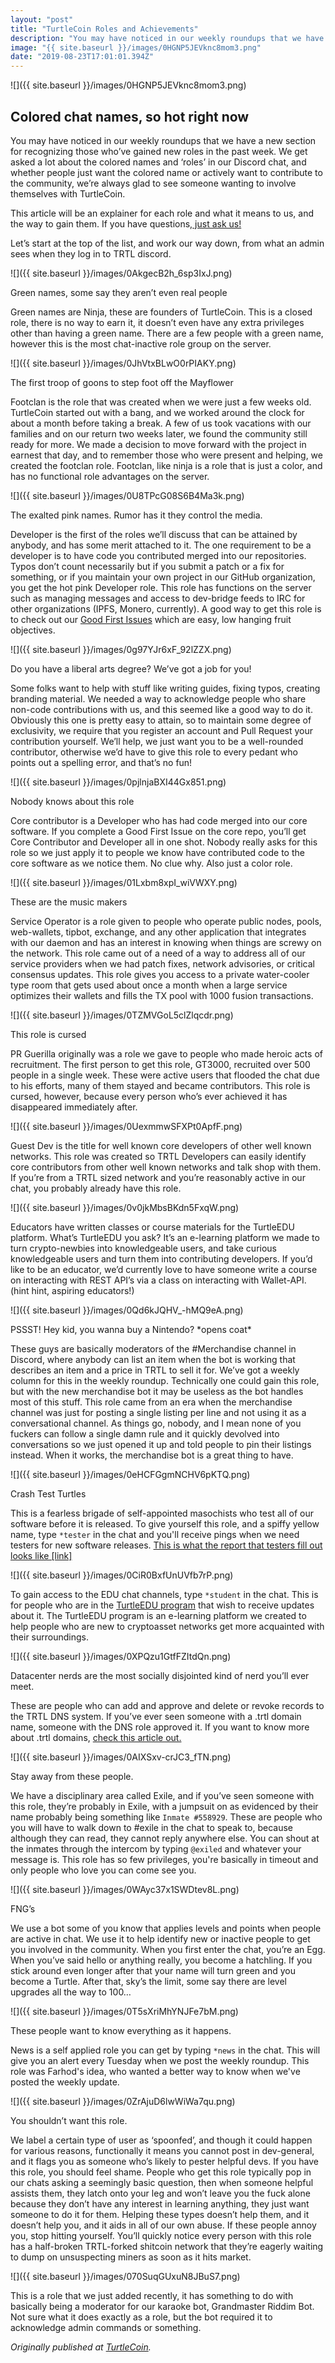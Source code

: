 ```yaml
---
layout: "post"
title: "TurtleCoin Roles and Achievements"
description: "You may have noticed in our weekly roundups that we have a new section for recognizing those who’ve gained new roles in the past week. We get asked a lot about the colored names and ‘roles’ in our…"
image: "{{ site.baseurl }}/images/0HGNP5JEVknc8mom3.png"
date: "2019-08-23T17:01:01.394Z"
---
```


![]({{ site.baseurl }}/images/0HGNP5JEVknc8mom3.png)

## Colored chat names, so hot right now

You may have noticed in our weekly roundups that we have a new section for recognizing those who’ve gained new roles in the past week. We get asked a lot about the colored names and ‘roles’ in our Discord chat, and whether people just want the colored name or actively want to contribute to the community, we’re always glad to see someone wanting to involve themselves with TurtleCoin.

This article will be an explainer for each role and what it means to us, and the way to gain them. If you have questions,[ just ask us!](http://chat.turtlecoin.lol/)

Let’s start at the top of the list, and work our way down, from what an admin sees when they log in to TRTL discord.

![]({{ site.baseurl }}/images/0AkgecB2h_6sp3IxJ.png)

Green names, some say they aren’t even real people

Green names are Ninja, these are founders of TurtleCoin. This is a closed role, there is no way to earn it, it doesn’t even have any extra privileges other than having a green name. There are a few people with a green name, however this is the most chat-inactive role group on the server.

![]({{ site.baseurl }}/images/0JhVtxBLwO0rPIAKY.png)

The first troop of goons to step foot off the Mayflower

Footclan is the role that was created when we were just a few weeks old. TurtleCoin started out with a bang, and we worked around the clock for about a month before taking a break. A few of us took vacations with our families and on our return two weeks later, we found the community still ready for more. We made a decision to move forward with the project in earnest that day, and to remember those who were present and helping, we created the footclan role. Footclan, like ninja is a role that is just a color, and has no functional role advantages on the server.

![]({{ site.baseurl }}/images/0U8TPcG08S6B4Ma3k.png)

The exalted pink names. Rumor has it they control the media.

Developer is the first of the roles we’ll discuss that can be attained by anybody, and has some merit attached to it. The one requirement to be a developer is to have code you contributed merged into our repositories. Typos don’t count necessarily but if you submit a patch or a fix for something, or if you maintain your own project in our GitHub organization, you get the hot pink Developer role. This role has functions on the server such as managing messages and access to dev-bridge feeds to IRC for other organizations (IPFS, Monero, currently). A good way to get this role is to check out our [Good First Issues](https://github.com/turtlecoin/turtlecoin/issues?q=is%3Aissue+is%3Aopen+label%3A%22good+first+issue%22) which are easy, low hanging fruit objectives.

![]({{ site.baseurl }}/images/0g97YJr6xF_92lZZX.png)

Do you have a liberal arts degree? We’ve got a job for you!

Some folks want to help with stuff like writing guides, fixing typos, creating branding material. We needed a way to acknowledge people who share non-code contributions with us, and this seemed like a good way to do it. Obviously this one is pretty easy to attain, so to maintain some degree of exclusivity, we require that you register an account and Pull Request your contribution yourself. We’ll help, we just want you to be a well-rounded contributor, otherwise we’d have to give this role to every pedant who points out a spelling error, and that’s no fun!

![]({{ site.baseurl }}/images/0pjlnjaBXI44Gx851.png)

Nobody knows about this role

Core contributor is a Developer who has had code merged into our core software. If you complete a Good First Issue on the core repo, you’ll get Core Contributor and Developer all in one shot. Nobody really asks for this role so we just apply it to people we know have contributed code to the core software as we notice them. No clue why. Also just a color role.

![]({{ site.baseurl }}/images/01Lxbm8xpI_wiVWXY.png)

These are the music makers

Service Operator is a role given to people who operate public nodes, pools, web-wallets, tipbot, exchange, and any other application that integrates with our daemon and has an interest in knowing when things are screwy on the network. This role came out of a need of a way to address all of our service providers when we had patch fixes, network advisories, or critical consensus updates. This role gives you access to a private water-cooler type room that gets used about once a month when a large service optimizes their wallets and fills the TX pool with 1000 fusion transactions.

![]({{ site.baseurl }}/images/0TZMVGoL5clZlqcdr.png)

This role is cursed

PR Guerilla originally was a role we gave to people who made heroic acts of recruitment. The first person to get this role, GT3000, recruited over 500 people in a single week. These were active users that flooded the chat due to his efforts, many of them stayed and became contributors. This role is cursed, however, because every person who’s ever achieved it has disappeared immediately after.

![]({{ site.baseurl }}/images/0UexmmwSFXPt0ApfF.png)

Guest Dev is the title for well known core developers of other well known networks. This role was created so TRTL Developers can easily identify core contributors from other well known networks and talk shop with them. If you’re from a TRTL sized network and you’re reasonably active in our chat, you probably already have this role.

![]({{ site.baseurl }}/images/0v0jkMbsBKdn5FxqW.png)

Educators have written classes or course materials for the TurtleEDU platform. What’s TurtleEDU you ask? It’s an e-learning platform we made to turn crypto-newbies into knowledgeable users, and take curious knowledgeable users and turn them into contributing developers. If you’d like to be an educator, we’d currently love to have someone write a course on interacting with REST API’s via a class on interacting with Wallet-API. (hint hint, aspiring educators!)

![]({{ site.baseurl }}/images/0Qd6kJQHV\_-hMQ9eA.png)

PSSST! Hey kid, you wanna buy a Nintendo? \*opens coat\*

These guys are basically moderators of the #Merchandise channel in Discord, where anybody can list an item when the bot is working that describes an item and a price in TRTL to sell it for. We’ve got a weekly column for this in the weekly roundup. Technically one could gain this role, but with the new merchandise bot it may be useless as the bot handles most of this stuff. This role came from an era when the merchandise channel was just for posting a single listing per line and not using it as a conversational channel. As things go, nobody, and I mean none of you fuckers can follow a single damn rule and it quickly devolved into conversations so we just opened it up and told people to pin their listings instead. When it works, the merchandise bot is a great thing to have.

![]({{ site.baseurl }}/images/0eHCFGgmNCHV6pKTQ.png)

Crash Test Turtles

This is a fearless brigade of self-appointed masochists who test all of our software before it is released. To give yourself this role, and a spiffy yellow name, type `*tester` in the chat and you'll receive pings when we need testers for new software releases. [This is what the report that testers fill out looks like \[link\]](https://github.com/turtlecoin/turtlecoin/issues/864)

![]({{ site.baseurl }}/images/0CiR0BxfUnUVfb7rP.png)

To gain access to the EDU chat channels, type `*student` in the chat. This is for people who are in the [TurtleEDU program](http://edu.turtlecoin.lol/) that wish to receive updates about it. The TurtleEDU program is an e-learning platform we created to help people who are new to cryptoasset networks get more acquainted with their surroundings.

![]({{ site.baseurl }}/images/0XPQzu1GtfFZItdQn.png)

Datacenter nerds are the most socially disjointed kind of nerd you’ll ever meet.

These are people who can add and approve and delete or revoke records to the TRTL DNS system. If you’ve ever seen someone with a .trtl domain name, someone with the DNS role approved it. If you want to know more about .trtl domains, [check this article out.](https://dns.turtlecoin.lol/)

![]({{ site.baseurl }}/images/0AIXSxv-crJC3_fTN.png)

Stay away from these people.

We have a disciplinary area called Exile, and if you’ve seen someone with this role, they’re probably in Exile, with a jumpsuit on as evidenced by their name probably being something like `Inmate #558929`. These are people who you will have to walk down to #exile in the chat to speak to, because although they can read, they cannot reply anywhere else. You can shout at the inmates through the intercom by typing `@exiled` and whatever your message is. This role has so few privileges, you're basically in timeout and only people who love you can come see you.

![]({{ site.baseurl }}/images/0WAyc37x1SWDtev8L.png)

FNG’s

We use a bot some of you know that applies levels and points when people are active in chat. We use it to help identify new or inactive people to get you involved in the community. When you first enter the chat, you’re an Egg. When you’ve said hello or anything really, you become a hatchling. If you stick around even longer after that your name will turn green and you become a Turtle. After that, sky’s the limit, some say there are level upgrades all the way to 100…

![]({{ site.baseurl }}/images/0T5sXriMhYNJFe7bM.png)

These people want to know everything as it happens.

News is a self applied role you can get by typing `*news` in the chat. This will give you an alert every Tuesday when we post the weekly roundup. This role was Farhod's idea, who wanted a better way to know when we've posted the weekly update.

![]({{ site.baseurl }}/images/0ZrAjuD6lwWiWa7qu.png)

You shouldn’t want this role.

We label a certain type of user as ‘spoonfed’, and though it could happen for various reasons, functionally it means you cannot post in dev-general, and it flags you as someone who’s likely to pester helpful devs. If you have this role, you should feel shame. People who get this role typically pop in our chats asking a seemingly basic question, then when someone helpful assists them, they latch onto your leg and won’t leave you the fuck alone because they don’t have any interest in learning anything, they just want someone to do it for them. Helping these types doesn’t help them, and it doesn’t help you, and it aids in all of our own abuse. If these people annoy you, stop hitting yourself. You’ll quickly notice every person with this role has a half-broken TRTL-forked shitcoin network that they’re eagerly waiting to dump on unsuspecting miners as soon as it hits market.

![]({{ site.baseurl }}/images/070SuqGUxuN8JBuS7.png)

This is a role that we just added recently, it has something to do with basically being a moderator for our karaoke bot, Grandmaster Riddim Bot. Not sure what it does exactly as a role, but the bot required it to acknowledge admin commands or something.

_Originally published at_ [_TurtleCoin_](http://blog.turtlecoin.lol/archives/turtlecoin-roles-and-achievements/)_._
